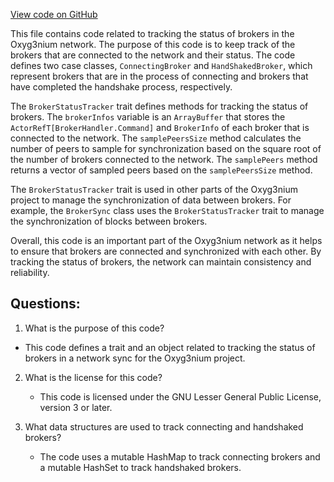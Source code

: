 [View code on GitHub](https://github.com/alephium/alephium/flow/src/main/scala/org/alephium/flow/network/sync/BrokerStatusTracker.scala)

This file contains code related to tracking the status of brokers in the Oxyg3nium network. The purpose of this code is to keep track of the brokers that are connected to the network and their status. The code defines two case classes, `ConnectingBroker` and `HandShakedBroker`, which represent brokers that are in the process of connecting and brokers that have completed the handshake process, respectively. 

The `BrokerStatusTracker` trait defines methods for tracking the status of brokers. The `brokerInfos` variable is an `ArrayBuffer` that stores the `ActorRefT[BrokerHandler.Command]` and `BrokerInfo` of each broker that is connected to the network. The `samplePeersSize` method calculates the number of peers to sample for synchronization based on the square root of the number of brokers connected to the network. The `samplePeers` method returns a vector of sampled peers based on the `samplePeersSize` method.

The `BrokerStatusTracker` trait is used in other parts of the Oxyg3nium project to manage the synchronization of data between brokers. For example, the `BrokerSync` class uses the `BrokerStatusTracker` trait to manage the synchronization of blocks between brokers. 

Overall, this code is an important part of the Oxyg3nium network as it helps to ensure that brokers are connected and synchronized with each other. By tracking the status of brokers, the network can maintain consistency and reliability.
## Questions: 
 1. What is the purpose of this code?
   - This code defines a trait and an object related to tracking the status of brokers in a network sync for the Oxyg3nium project.

2. What is the license for this code?
   - This code is licensed under the GNU Lesser General Public License, version 3 or later.

3. What data structures are used to track connecting and handshaked brokers?
   - The code uses a mutable HashMap to track connecting brokers and a mutable HashSet to track handshaked brokers.
